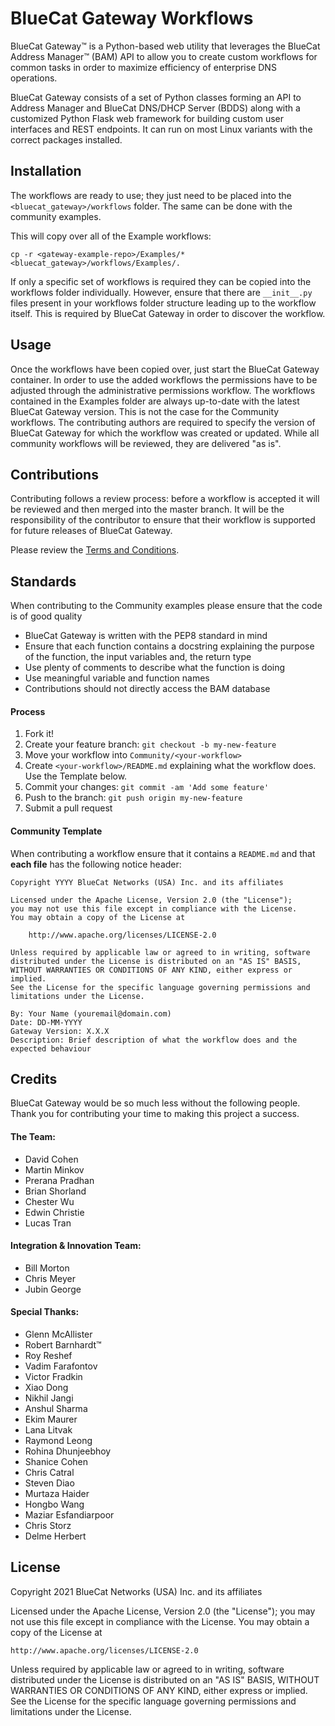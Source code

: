 # BlueCat Gateway Workflows
BlueCat Gateway™ is a Python-based web utility that leverages the BlueCat Address Manager™ (BAM) API to allow you to create custom workflows for common tasks in order to maximize efficiency of enterprise DNS operations.

BlueCat Gateway consists of a set of Python classes forming an API to Address Manager and BlueCat DNS/DHCP Server (BDDS) along with a customized Python Flask web framework for building custom user interfaces and REST endpoints. It can run on most Linux variants with the correct packages installed.

## Installation
The workflows are ready to use; they just need to be placed into the `<bluecat_gateway>/workflows` folder. The same can be done with the community examples.

This will copy over all of the Example workflows:

`cp -r <gateway-example-repo>/Examples/* <bluecat_gateway>/workflows/Examples/.`

If only a specific set of workflows is required they can be copied into the workflows folder individually. However, ensure that there are `__init__.py` files present in your workflows folder structure leading up to the workflow itself. This is required by BlueCat Gateway in order to discover the workflow.

## Usage
Once the workflows have been copied over, just start the BlueCat Gateway container. In order to use the added workflows the permissions have to be adjusted through the administrative permissions workflow. The workflows contained in the Examples folder are always up-to-date with the latest BlueCat Gateway version. This is not the case for the Community workflows. The contributing authors are required to specify the version of BlueCat Gateway for which the workflow was created or updated. While all community workflows will be reviewed, they are delivered "as is".

## Contributions
Contributing follows a review process: before a workflow is accepted it will be reviewed and then merged into the master branch. It will be the responsibility of the contributor to ensure that their workflow is supported for future releases of BlueCat Gateway.

Please review the [Terms and Conditions](https://github.com/bluecatlabs/gateway-workflows/blob/master/BlueCat%20GitHub%20Contribution%20Agreement%202019.pdf).

## Standards
When contributing to the Community examples please ensure that the code is of good quality
- BlueCat Gateway is written with the PEP8 standard in mind
- Ensure that each function contains a docstring explaining the purpose of the function, the input variables and, the return type
- Use plenty of comments to describe what the function is doing
- Use meaningful variable and function names
- Contributions should not directly access the BAM database

#### Process
1. Fork it!
2. Create your feature branch: `git checkout -b my-new-feature`
3. Move your workflow into `Community/<your-workflow>`
4. Create `<your-workflow>/README.md` explaining what the workflow does. Use the Template below.
5. Commit your changes: `git commit -am 'Add some feature'`
6. Push to the branch: `git push origin my-new-feature`
7. Submit a pull request

#### Community Template
When contributing a workflow ensure that it contains a `README.md` and that **each file** has the following notice header:

```
Copyright YYYY BlueCat Networks (USA) Inc. and its affiliates

Licensed under the Apache License, Version 2.0 (the "License");
you may not use this file except in compliance with the License.
You may obtain a copy of the License at

    http://www.apache.org/licenses/LICENSE-2.0

Unless required by applicable law or agreed to in writing, software
distributed under the License is distributed on an "AS IS" BASIS,
WITHOUT WARRANTIES OR CONDITIONS OF ANY KIND, either express or implied.
See the License for the specific language governing permissions and
limitations under the License.

By: Your Name (youremail@domain.com)
Date: DD-MM-YYYY
Gateway Version: X.X.X
Description: Brief description of what the workflow does and the expected behaviour
```


## Credits
BlueCat Gateway would be so much less without the following people. Thank you for contributing your time to making this project a success.

#### The Team:
- David Cohen
- Martin Minkov
- Prerana Pradhan
- Brian Shorland
- Chester Wu
- Edwin Christie
- Lucas Tran

#### Integration & Innovation Team:
- Bill Morton
- Chris Meyer
- Jubin George

#### Special Thanks:
- Glenn McAllister
- Robert Barnhardt™
- Roy Reshef
- Vadim Farafontov
- Victor Fradkin
- Xiao Dong
- Nikhil Jangi
- Anshul Sharma
- Ekim Maurer
- Lana Litvak
- Raymond Leong
- Rohina Dhunjeebhoy
- Shanice Cohen
- Chris Catral
- Steven Diao
- Murtaza Haider
- Hongbo Wang
- Maziar Esfandiarpoor
- Chris Storz
- Delme Herbert

## License

Copyright 2021 BlueCat Networks (USA) Inc. and its affiliates

Licensed under the Apache License, Version 2.0 (the "License");
you may not use this file except in compliance with the License.
You may obtain a copy of the License at

    http://www.apache.org/licenses/LICENSE-2.0

Unless required by applicable law or agreed to in writing, software
distributed under the License is distributed on an "AS IS" BASIS,
WITHOUT WARRANTIES OR CONDITIONS OF ANY KIND, either express or implied.
See the License for the specific language governing permissions and
limitations under the License.
